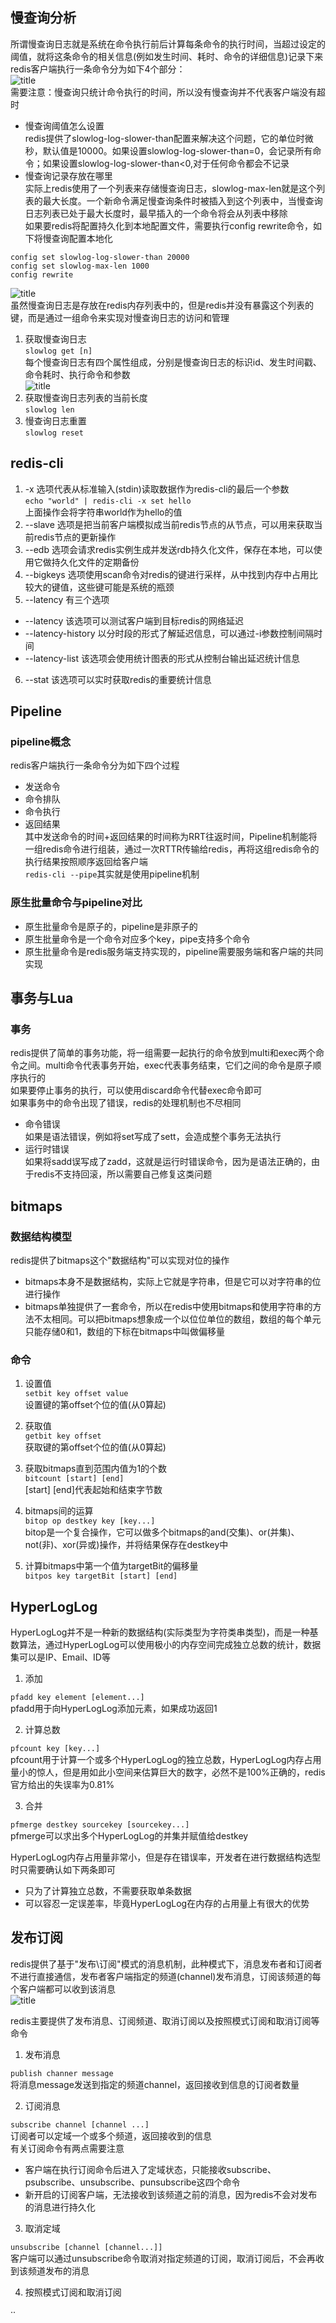 ## 慢查询分析  
所谓慢查询日志就是系统在命令执行前后计算每条命令的执行时间，当超过设定的阈值，就将这条命令的相关信息(例如发生时间、耗时、命令的详细信息)记录下来  
redis客户端执行一条命令分为如下4个部分：  
![title](https://raw.githubusercontent.com/liujinxi931204/image/master/gitnote/2020/09/15/1600155147221-1600155147222.png)  
需要注意：慢查询只统计命令执行的时间，所以没有慢查询并不代表客户端没有超时  
+ 慢查询阈值怎么设置  
redis提供了slowlog-log-slower-than配置来解决这个问题，它的单位时微秒，默认值是10000。如果设置slowlog-log-slower-than=0，会记录所有命令；如果设置slowlog-log-slower-than<0,对于任何命令都会不记录  
+ 慢查询记录存放在哪里  
实际上redis使用了一个列表来存储慢查询日志，slowlog-max-len就是这个列表的最大长度。一个新命令满足慢查询条件时被插入到这个列表中，当慢查询日志列表已处于最大长度时，最早插入的一个命令将会从列表中移除  
如果要redis将配置持久化到本地配置文件，需要执行config rewrite命令，如下将慢查询配置本地化  
```shell
config set slowlog-log-slower-than 20000
config set slowlog-max-len 1000
config rewrite
```  
![title](https://raw.githubusercontent.com/liujinxi931204/image/master/gitnote/2020/09/15/1600155883609-1600155883611.png)  
虽然慢查询日志是存放在redis内存列表中的，但是redis并没有暴露这个列表的键，而是通过一组命令来实现对慢查询日志的访问和管理  
1. 获取慢查询日志  
`slowlog get [n]`  
每个慢查询日志有四个属性组成，分别是慢查询日志的标识id、发生时间戳、命令耗时、执行命令和参数  
![title](https://raw.githubusercontent.com/liujinxi931204/image/master/gitnote/2020/09/15/1600156942347-1600156942348.png)  
2. 获取慢查询日志列表的当前长度  
`slowlog len`  
3. 慢查询日志重置  
`slowlog reset`  
## redis-cli  
1. -x 选项代表从标准输入(stdin)读取数据作为redis-cli的最后一个参数  
`echo "world" | redis-cli -x set hello`  
上面操作会将字符串world作为hello的值  
2. --slave 选项是把当前客户端模拟成当前redis节点的从节点，可以用来获取当前redis节点的更新操作  
3. --edb 选项会请求redis实例生成并发送rdb持久化文件，保存在本地，可以使用它做持久化文件的定期备份  
4. --bigkeys 选项使用scan命令对redis的键进行采样，从中找到内存中占用比较大的键值，这些键可能是系统的瓶颈  
5. --latency  有三个选项
+ --latency  该选项可以测试客户端到目标redis的网络延迟  
+ --latency-history 以分时段的形式了解延迟信息，可以通过-i参数控制间隔时间  
+ --latency-list  该选项会使用统计图表的形式从控制台输出延迟统计信息  
6. --stat 该选项可以实时获取redis的重要统计信息  
## Pipeline  
### pipeline概念  
redis客户端执行一条命令分为如下四个过程  
+ 发送命令  
+ 命令排队  
+ 命令执行  
+ 返回结果  
其中发送命令的时间+返回结果的时间称为RRT往返时间，Pipeline机制能将一组redis命令进行组装，通过一次RTTR传输给redis，再将这组redis命令的执行结果按照顺序返回给客户端  
`redis-cli --pipe`其实就是使用pipeline机制  
### 原生批量命令与pipeline对比  
+ 原生批量命令是原子的，pipeline是非原子的  
+ 原生批量命令是一个命令对应多个key，pipe支持多个命令  
+ 原生批量命令是redis服务端支持实现的，pipeline需要服务端和客户端的共同实现  
## 事务与Lua  
### 事务  
redis提供了简单的事务功能，将一组需要一起执行的命令放到multi和exec两个命令之间。multi命令代表事务开始，exec代表事务结束，它们之间的命令是原子顺序执行的  
如果要停止事务的执行，可以使用discard命令代替exec命令即可  
如果事务中的命令出现了错误，redis的处理机制也不尽相同  
+ 命令错误  
如果是语法错误，例如将set写成了sett，会造成整个事务无法执行  
+ 运行时错误  
如果将sadd误写成了zadd，这就是运行时错误命令，因为是语法正确的，由于redis不支持回滚，所以需要自己修复这类问题  
## bitmaps  
### 数据结构模型  
redis提供了bitmaps这个"数据结构"可以实现对位的操作  
+ bitmaps本身不是数据结构，实际上它就是字符串，但是它可以对字符串的位进行操作  
+ bitmaps单独提供了一套命令，所以在redis中使用bitmaps和使用字符串的方法不太相同。可以把bitmaps想象成一个以位位单位的数组，数组的每个单元只能存储0和1，数组的下标在bitmaps中叫做偏移量  
### 命令  
  
1. 设置值  
`setbit key offset value`  
设置键的第offset个位的值(从0算起)  
  
2. 获取值  
`getbit key offset`  
获取键的第offset个位的值(从0算起)  
  
3. 获取bitmaps直到范围内值为1的个数  
`bitcount [start] [end]`  
 [start] [end]代表起始和结束字节数  
  
4. bitmaps间的运算  
`bitop op destkey key [key...]`  
bitop是一个复合操作，它可以做多个bitmaps的and(交集)、or(并集)、not(非)、xor(异或)操作，并将结果保存在destkey中  
  
5. 计算bitmaps中第一个值为targetBit的偏移量  
`bitpos key targetBit [start] [end]`  
## HyperLogLog  
HyperLogLog并不是一种新的数据结构(实际类型为字符类串类型)，而是一种基数算法，通过HyperLogLog可以使用极小的内存空间完成独立总数的统计，数据集可以是IP、Email、ID等  
  
1. 添加  
    
`pfadd key element [element...]`  
pfadd用于向HyperLogLog添加元素，如果成功返回1  
  
2. 计算总数  
  
`pfcount key [key...]`  
pfcount用于计算一个或多个HyperLogLog的独立总数，HyperLogLog内存占用量小的惊人，但是用如此小空间来估算巨大的数字，必然不是100%正确的，redis官方给出的失误率为0.81%  
  
3. 合并  
  
`pfmerge destkey sourcekey [sourcekey...]`  
pfmerge可以求出多个HyperLogLog的并集并赋值给destkey  
  
HyperLogLog内存占用量非常小，但是存在错误率，开发者在进行数据结构选型时只需要确认如下两条即可  
+ 只为了计算独立总数，不需要获取单条数据  
+ 可以容忍一定误差率，毕竟HyperLogLog在内存的占用量上有很大的优势  
  
## 发布订阅  
redis提供了基于"发布\订阅"模式的消息机制，此种模式下，消息发布者和订阅者不进行直接通信，发布者客户端指定的频道(channel)发布消息，订阅该频道的每个客户端都可以收到该消息  
![title](https://raw.githubusercontent.com/liujinxi931204/image/master/gitnote/2020/09/17/1600311108873-1600311108926.png)  
  
redis主要提供了发布消息、订阅频道、取消订阅以及按照模式订阅和取消订阅等命令  
1. 发布消息   
 
`publish channer message`  
将消息message发送到指定的频道channel，返回接收到信息的订阅者数量  
  
2. 订阅消息  

`subscribe channel [channel ...]`  
订阅者可以定域一个或多个频道，返回接收到的信息  
有关订阅命令有两点需要注意  
+ 客户端在执行订阅命令后进入了定域状态，只能接收subscribe、psubscribe、unsubscribe、punsubscribe这四个命令  
+ 新开启的订阅客户端，无法接收到该频道之前的消息，因为redis不会对发布的消息进行持久化  
  
3. 取消定域  
  
`unsubscribe [channel [channel...]]`  
客户端可以通过unsubscribe命令取消对指定频道的订阅，取消订阅后，不会再收到该频道发布的消息  
  
4. 按照模式订阅和取消订阅  
  
··
  
 

  





 






